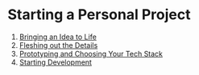 # Starting a Personal Project
1. [Bringing an Idea to Life](https://github.com/HackBinghamton/IntroToProgrammingWorkshop/blob/master/IdeaToProject.md)
2. [Fleshing out the Details](https://github.com/HackBinghamton/IntroToProgrammingWorkshop/blob/master/FleshingOutTheDetails.md)
3. [Prototyping and Choosing Your Tech Stack](https://github.com/HackBinghamton/IntroToProgrammingWorkshop/blob/master/ChoosingTechnologiesAndPrototyping.md)
4. [Starting Development](https://github.com/HackBinghamton/IntroToProgrammingWorkshop/blob/master/StartingDevelopment.md)

